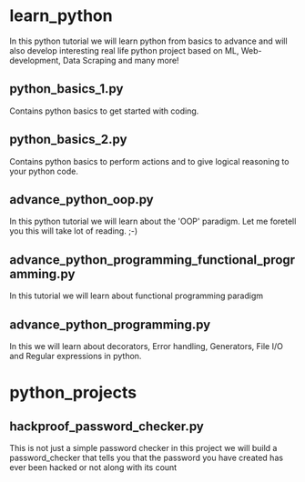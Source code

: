 # learn_python
In this python tutorial we will learn python from basics to advance and will also develop interesting real life python 
project based on ML, Web-development, Data Scraping and many more!

## python_basics_1.py
Contains python basics to get started with coding.

## python_basics_2.py
Contains python basics to perform actions and to give logical reasoning to your python code.

## advance_python_oop.py
In this python tutorial we will learn about the 'OOP' paradigm. Let me foretell you this will take lot of reading. ;-)

## advance_python_programming_functional_programming.py
In this tutorial we will learn about functional programming paradigm

## advance_python_programming.py
In this we will learn about decorators, Error handling, Generators, File I/O and Regular expressions in python.

# python_projects

## hackproof_password_checker.py
This is not just a simple password checker in this project we will build a password_checker that tells you that
the password you have created has ever been hacked or not along with its count